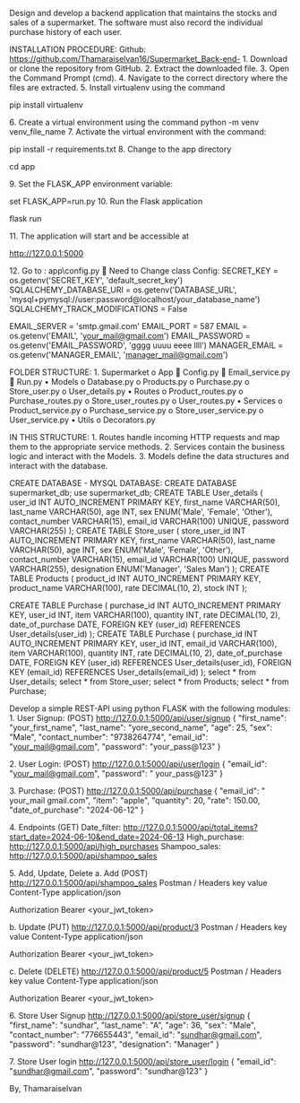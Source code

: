 Design and develop a backend application that maintains the stocks and
sales of a supermarket. The software must also record the individual
purchase history of each user.

INSTALLATION PROCEDURE: Github:
https://github.com/Thamaraiselvan16/Supermarket_Back-end- 1. Download or
clone the repository from GitHub. 2. Extract the downloaded file. 3.
Open the Command Prompt (cmd). 4. Navigate to the correct directory
where the files are extracted. 5. Install virtualenv using the command

pip install virtualenv

6\. Create a virtual environment using the command python -m venv
venv_file_name 7. Activate the virtual environment with the command:

pip install -r requirements.txt 8. Change to the app directory

cd app

9\. Set the FLASK_APP environment variable:

set FLASK_APP=run.py 10. Run the Flask application

flask run

11\. The application will start and be accessible at

http://127.0.0.1:5000

12\. Go to : app\\config.py  Need to Change class Config: SECRET_KEY =
os.getenv(\'SECRET_KEY\', \'default_secret_key\')
SQLALCHEMY_DATABASE_URI = os.getenv(\'DATABASE_URL\',
\'mysql+pymysql://user:password@localhost/your_database_name\')
SQLALCHEMY_TRACK_MODIFICATIONS = False

EMAIL_SERVER = \'smtp.gmail.com\' EMAIL_PORT = 587 EMAIL =
os.getenv(\'EMAIL\', \'your_mail@gmail.com\') EMAIL_PASSWORD =
os.getenv(\'EMAIL_PASSWORD\', \'gggg uuuu eeee llll\') MANAGER_EMAIL =
os.getenv(\'MANAGER_EMAIL\', \'manager_mail@gmail.com\')

FOLDER STRUCTURE: 1. Supermarket o App  Config.py  Email_service.py 
Run.py • Models o Database.py o Products.py o Purchase.py o
Store_user.py o User_details.py • Routes o Product_routes.py o
Purchase_routes.py o Store_user_routes.py o User_routes.py • Services o
Product_service.py o Purchase_service.py o Store_user_service.py o
User_service.py • Utils o Decorators.py

IN THIS STRUCTURE: 1. Routes handle incoming HTTP requests and map them
to the appropriate service methods. 2. Services contain the business
logic and interact with the Models. 3. Models define the data structures
and interact with the database.

CREATE DATABASE - MYSQL DATABASE: CREATE DATABASE supermarket_db; use
supermarket_db; CREATE TABLE User_details ( user_id INT AUTO_INCREMENT
PRIMARY KEY, first_name VARCHAR(50), last_name VARCHAR(50), age INT, sex
ENUM(\'Male\', \'Female\', \'Other\'), contact_number VARCHAR(15),
email_id VARCHAR(100) UNIQUE, password VARCHAR(255) ); CREATE TABLE
Store_user ( store_user_id INT AUTO_INCREMENT PRIMARY KEY, first_name
VARCHAR(50), last_name VARCHAR(50), age INT, sex ENUM(\'Male\',
\'Female\', \'Other\'), contact_number VARCHAR(15), email_id
VARCHAR(100) UNIQUE, password VARCHAR(255), designation
ENUM(\'Manager\', \'Sales Man\') ); CREATE TABLE Products ( product_id
INT AUTO_INCREMENT PRIMARY KEY, product_name VARCHAR(100), rate
DECIMAL(10, 2), stock INT );

CREATE TABLE Purchase ( purchase_id INT AUTO_INCREMENT PRIMARY KEY,
user_id INT, item VARCHAR(100), quantity INT, rate DECIMAL(10, 2),
date_of_purchase DATE, FOREIGN KEY (user_id) REFERENCES
User_details(user_id) ); CREATE TABLE Purchase ( purchase_id INT
AUTO_INCREMENT PRIMARY KEY, user_id INT, email_id VARCHAR(100), item
VARCHAR(100), quantity INT, rate DECIMAL(10, 2), date_of_purchase DATE,
FOREIGN KEY (user_id) REFERENCES User_details(user_id), FOREIGN KEY
(email_id) REFERENCES User_details(email_id) ); select \* from
User_details; select \* from Store_user; select \* from Products; select
\* from Purchase;

Develop a simple REST-API using python FLASK with the following
modules: 1. User Signup: (POST) http://127.0.0.1:5000/api/user/signup {
\"first_name\": \"your_first_name\", \"last_name\":
\"yore_second_name\", \"age\": 25, \"sex\": \"Male\",
\"contact_number\": \"9738264774\", \"email_id\":
\"your_mail@gmail.com\", \"password\": \"your_pass@123\" }

2\. User Login: (POST) http://127.0.0.1:5000/api/user/login {
\"email_id\": \"your_mail@gmail.com\", \"password\": \" your_pass@123\"
}

3\. Purchase: (POST) http://127.0.0.1:5000/api/purchase { \"email_id\":
\" your_mail gmail.com\", \"item\": \"apple\", \"quantity\": 20,
\"rate\": 150.00, \"date_of_purchase\": \"2024-06-12\" }

4\. Endpoints (GET) Date_filter:
http://127.0.0.1:5000/api/total_items?start_date=2024-06-10&end_date=2024-06-13
High_purchase: http://127.0.0.1:5000/api/high_purchases Shampoo_sales:
http://127.0.0.1:5000/api/shampoo_sales

5\. Add, Update, Delete a. Add (POST)
http://127.0.0.1:5000/api/shampoo_sales Postman / Headers key value
Content-Type application/json

Authorization Bearer \<your_jwt_token\>

b\. Update (PUT) http://127.0.0.1:5000/api/product/3 Postman / Headers
key value Content-Type application/json

Authorization Bearer \<your_jwt_token\>

c\. Delete (DELETE) http://127.0.0.1:5000/api/product/5 Postman /
Headers key value Content-Type application/json

Authorization Bearer \<your_jwt_token\>

6\. Store User Signup http://127.0.0.1:5000/api/store_user/signup {
\"first_name\": \"sundhar\", \"last_name\": \"A\", \"age\": 36, \"sex\":
\"Male\", \"contact_number\": \"776655443\", \"email_id\":
\"sundhar@gmail.com\", \"password\": \"sundhar@123\", \"designation\":
\"Manager\" }

7\. Store User login http://127.0.0.1:5000/api/store_user/login {
\"email_id\": \"sundhar@gmail.com\", \"password\": \"sundhar@123\" }

By, Thamaraiselvan
